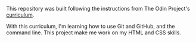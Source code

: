 This repository was built following the instructions from The Odin Project's [curriculum](http://www.theodinproject.com/courses/web-development-101/lessons/html-css). 

With this curriculum, I'm learning how to use Git and GitHub, and the command line.
This project make me work on my HTML and CSS skills.